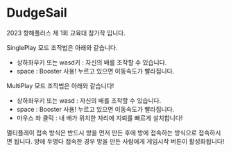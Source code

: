 # DudgeSail
 2023 항해플러스 제 1회 교육대 참가작 입니다.

SinglePlay 모드 조작법은 아래와 같습니다.
- 상하좌우키 또는 wasd키 : 자신의 배를 조작할 수 있습니다.
- space : Booster 사용! 누르고 있으면 이동속도가 빨라집니다.

MultiPlay 모드 조작법은 아래와 같습니다!
- 상하좌우키 또는 wasd : 자신의 배를 조작할 수 있습니다.
- space : Booster 사용! 누르고 있으면 이동속도가 빨라집니다.
- 마우스 좌 클릭 : 내 배가 위치한 자리에 지뢰를 빠르게 설치합니다!

멀티플레이 접속 방식은 반드시 방을 먼저 만든 후에 방에 접속하는 방식으로 접속하시면 됩니다.
방에 두명다 접속한 경우 방을 만든 사람에게 게임시작 버튼이 활성화됩니다!
